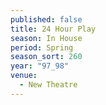 ```yaml
---
published: false
title: 24 Hour Play
season: In House
period: Spring
season_sort: 260
year: "97_98"
venue:
  - New Theatre
---
```



